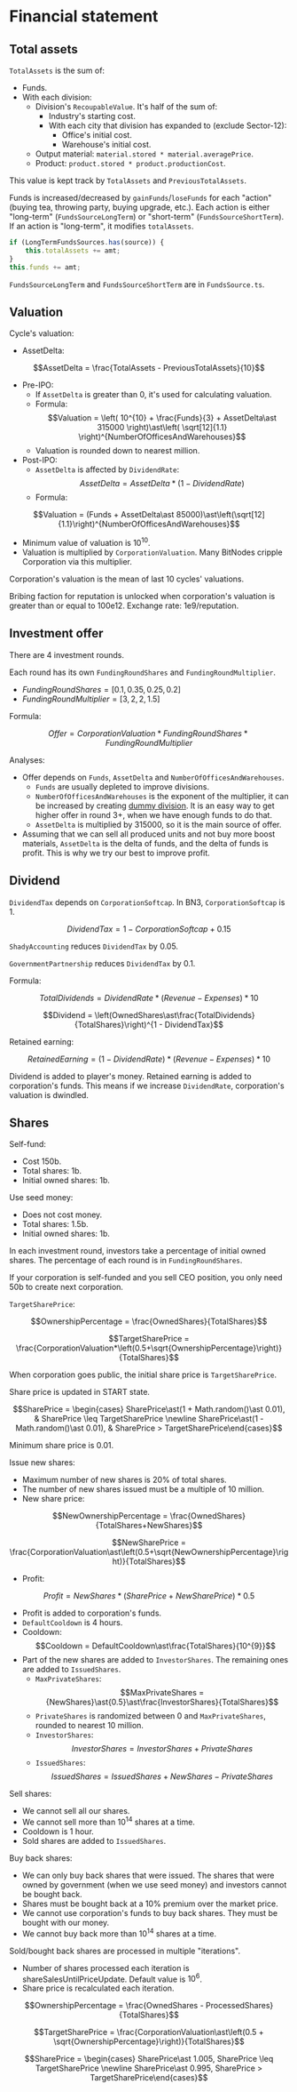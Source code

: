# Financial statement

## Total assets

`TotalAssets` is the sum of:

- Funds.
- With each division:
    - Division's `RecoupableValue`. It's half of the sum of:
        - Industry's starting cost.
        - With each city that division has expanded to (exclude Sector-12):
            - Office's initial cost.
            - Warehouse's initial cost.
    - Output material: `material.stored * material.averagePrice`.
    - Product: `product.stored * product.productionCost`.

This value is kept track by `TotalAssets` and `PreviousTotalAssets`.

Funds is increased/decreased by `gainFunds`/`loseFunds` for each "action" (buying tea, throwing party, buying upgrade, etc.). Each action is either "long-term" (`FundsSourceLongTerm`) or "short-term" (`FundsSourceShortTerm`). If an action is "long-term", it modifies `totalAssets`.

```typescript
if (LongTermFundsSources.has(source)) {
    this.totalAssets += amt;
}
this.funds += amt;
```

`FundsSourceLongTerm` and `FundsSourceShortTerm` are in `FundsSource.ts`.

## Valuation

Cycle's valuation:

- AssetDelta:

$$AssetDelta = \frac{TotalAssets - PreviousTotalAssets}{10}$$

- Pre-IPO:
    - If `AssetDelta` is greater than 0, it's used for calculating valuation.
    - Formula:
      $$Valuation = \left( 10^{10} + \frac{Funds}{3} + AssetDelta\ast 315000 \right)\ast\left( \sqrt[12]{1.1} \right)^{NumberOfOfficesAndWarehouses}$$
    - Valuation is rounded down to nearest million.
- Post-IPO:
    - `AssetDelta` is affected by `DividendRate`:
      $$AssetDelta = AssetDelta\ast(1 - DividendRate)$$
    - Formula:

$$Valuation = (Funds + AssetDelta\ast 85000)\ast\left(\sqrt[12]{1.1}\right)^{NumberOfOfficesAndWarehouses}$$

- Minimum value of valuation is $10^{10}$.
- Valuation is multiplied by `CorporationValuation`. Many BitNodes cripple Corporation via this multiplier.

Corporation's valuation is the mean of last 10 cycles' valuations.

Bribing faction for reputation is unlocked when corporation's valuation is greater than or equal to 100e12. Exchange rate: 1e9/reputation.

## Investment offer

There are 4 investment rounds.

Each round has its own `FundingRoundShares` and `FundingRoundMultiplier`.

- $FundingRoundShares = [0.1, 0.35, 0.25, 0.2]$
- $FundingRoundMultiplier = [3, 2, 2, 1.5]$

Formula:

$$Offer = CorporationValuation\ast FundingRoundShares\ast FundingRoundMultiplier$$

Analyses:

- Offer depends on `Funds`, `AssetDelta` and `NumberOfOfficesAndWarehouses`.
    - `Funds` are usually depleted to improve divisions.
    - `NumberOfOfficesAndWarehouses` is the exponent of the multiplier, it can be increased by creating [dummy division](./miscellany.md). It is an easy way to get higher offer in round 3+, when we have enough funds to do that.
    - `AssetDelta` is multiplied by 315000, so it is the main source of offer.
- Assuming that we can sell all produced units and not buy more boost materials, `AssetDelta` is the delta of funds, and the delta of funds is profit. This is why we try our best to improve profit.

## Dividend

`DividendTax` depends on `CorporationSoftcap`. In BN3, `CorporationSoftcap` is 1.

$$DividendTax = 1 - CorporationSoftcap + 0.15$$

`ShadyAccounting` reduces `DividendTax` by 0.05.

`GovernmentPartnership` reduces `DividendTax` by 0.1.

Formula:

$$TotalDividends = DividendRate\ast(Revenue - Expenses)\ast 10$$

$$Dividend = \left(OwnedShares\ast\frac{TotalDividends}{TotalShares}\right)^{1 - DividendTax}$$

Retained earning:

$$RetainedEarning = (1 - DividendRate)\ast(Revenue - Expenses)\ast 10$$

Dividend is added to player's money. Retained earning is added to corporation's funds. This means if we increase `DividendRate`, corporation's valuation is dwindled.

## Shares

Self-fund:

- Cost 150b.
- Total shares: 1b.
- Initial owned shares: 1b.

Use seed money:

- Does not cost money.
- Total shares: 1.5b.
- Initial owned shares: 1b.

In each investment round, investors take a percentage of initial owned shares. The percentage of each round is in `FundingRoundShares`.

If your corporation is self-funded and you sell CEO position, you only need 50b to create next corporation.

`TargetSharePrice`:

$$OwnershipPercentage = \frac{OwnedShares}{TotalShares}$$

$$TargetSharePrice = \frac{CorporationValuation*\left(0.5+\sqrt{OwnershipPercentage}\right)}{TotalShares}$$

When corporation goes public, the initial share price is `TargetSharePrice`.

Share price is updated in START state.

$$SharePrice = \begin{cases} SharePrice\ast(1 + Math.random()\ast 0.01), & SharePrice \leq TargetSharePrice \newline SharePrice\ast(1 - Math.random()\ast 0.01), & SharePrice > TargetSharePrice\end{cases}$$

Minimum share price is 0.01.

Issue new shares:

- Maximum number of new shares is 20% of total shares.
- The number of new shares issued must be a multiple of 10 million.
- New share price:

$$NewOwnershipPercentage = \frac{OwnedShares}{TotalShares+NewShares}$$

$$NewSharePrice = \frac{CorporationValuation\ast\left(0.5+\sqrt{NewOwnershipPercentage}\right)}{TotalShares}$$

- Profit:

$$Profit = {NewShares\ast(SharePrice + NewSharePrice)}\ast{0.5}$$

- Profit is added to corporation's funds.
- `DefaultCooldown` is 4 hours.
- Cooldown: $$Cooldown = DefaultCooldown\ast\frac{TotalShares}{10^{9}}$$
- Part of the new shares are added to `InvestorShares`. The remaining ones are added to `IssuedShares`.
    - `MaxPrivateShares`:
      $$MaxPrivateShares = {NewShares}\ast{0.5}\ast\frac{InvestorShares}{TotalShares}$$
    - `PrivateShares` is randomized between 0 and `MaxPrivateShares`, rounded to nearest 10 million.
    - `InvestorShares`:
      $$InvestorShares = InvestorShares + PrivateShares$$
    - `IssuedShares`:
      $$IssuedShares = IssuedShares + NewShares - PrivateShares$$

Sell shares:

- We cannot sell all our shares.
- We cannot sell more than $10^{14}$ shares at a time.
- Cooldown is 1 hour.
- Sold shares are added to `IssuedShares`.

Buy back shares:

- We can only buy back shares that were issued. The shares that were owned by government (when we use seed money) and investors cannot be bought back.
- Shares must be bought back at a 10% premium over the market price.
- We cannot use corporation's funds to buy back shares. They must be bought with our money.
- We cannot buy back more than $10^{14}$ shares at a time.

Sold/bought back shares are processed in multiple "iterations".

- Number of shares processed each iteration is shareSalesUntilPriceUpdate. Default value is $10^6$.
- Share price is recalculated each iteration.

$$OwnershipPercentage = \frac{OwnedShares - ProcessedShares}{TotalShares}$$

$$TargetSharePrice = \frac{CorporationValuation\ast\left(0.5 + \sqrt{OwnershipPercentage}\right)}{TotalShares}$$

$$SharePrice = \begin{cases} SharePrice\ast 1.005, SharePrice \leq TargetSharePrice \newline SharePrice\ast 0.995, SharePrice > TargetSharePrice\end{cases}$$

